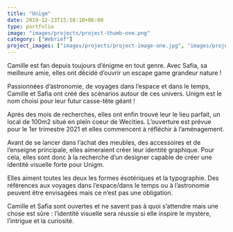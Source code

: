 ```yaml
---
title: "Unigm"
date: 2019-12-23T15:58:10+06:00
type: portfolio
image: "images/projects/project-thumb-one.png"
category: ["Webrief"]
project_images: ["images/projects/project-image-one.jpg", "images/projects/project-image-two.jpg"]
---
```


Camille est fan depuis toujours d’énigme en tout genre. Avec Safia, sa meilleure amie, elles ont décidé d’ouvrir un escape game grandeur nature !

Passionnées d’astronomie, de voyages dans l’espace et dans le temps, Camille et Safia ont créé des scénarios autour de ces univers. Unigm est le nom choisi pour leur futur casse-tête géant !

Après des mois de recherches, elles ont enfin trouvé leur le lieu parfait, un local de 100m2 situé en plein coeur de Wecities. L’ouverture est prévue pour le 1er trimestre 2021 et elles commencent à réfléchir à l’aménagement.

Avant de se lancer dans l’achat des meubles, des accessoires et de l’enseigne principale, elles aimeraient créer leur identité graphique. Pour cela, elles sont donc à la recherche d’un designer capable de créer une identité visuelle forte pour Unigm.

Elles aiment toutes les deux les formes ésotériques et la typographie. Des références aux voyages dans l’espace/dans le temps ou à l’astronomie peuvent être envisagées mais ce n’est pas une obligation.

Camille et Safia sont ouvertes et ne savent pas à quoi s’attendre mais une chose est sûre : l’identité visuelle sera réussie si elle inspire le mystère, l’intrigue et la curiosité.
